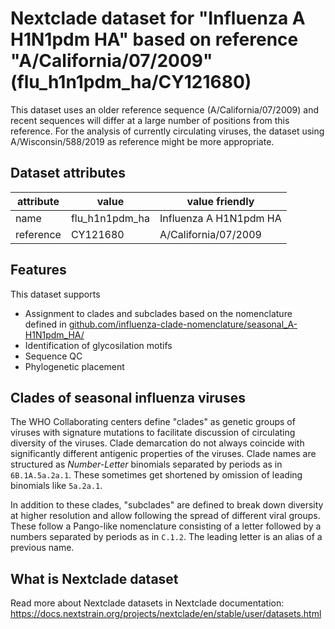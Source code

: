 # Nextclade dataset for "Influenza A H1N1pdm HA" based on reference "A/California/07/2009" (flu_h1n1pdm_ha/CY121680)

This dataset uses an older reference sequence (A/California/07/2009) and recent sequences will differ at a large number of positions from this reference.
For the analysis of currently circulating viruses, the dataset using A/Wisconsin/588/2019 as reference might be more appropriate.

## Dataset attributes

| attribute            | value                | value friendly                           |
| -------------------- | -------------------- | ---------------------------------------- |
| name                 | flu_h1n1pdm_ha       | Influenza A H1N1pdm HA                   |
| reference            | CY121680             | A/California/07/2009                      |


## Features
This dataset supports

 * Assignment to clades and subclades based on the nomenclature defined in [github.com/influenza-clade-nomenclature/seasonal_A-H1N1pdm_HA/](https://github.com/influenza-clade-nomenclature/seasonal_A-H1N1pdm_HA/)
 * Identification of glycosilation motifs
 * Sequence QC
 * Phylogenetic placement

## Clades of seasonal influenza viruses

The WHO Collaborating centers define "clades" as genetic groups of viruses with signature mutations to facilitate discussion of circulating diversity of the viruses.
Clade demarcation do not always coincide with significantly different antigenic properties of the viruses.
Clade names are structured as _Number-Letter_ binomials separated by periods as in `6B.1A.5a.2a.1`. These sometimes get shortened by omission of leading binomials like `5a.2a.1`.

In addition to these clades, "subclades" are defined to break down diversity at higher resolution and allow following the spread of different viral groups.
These follow a Pango-like nomenclature consisting of a letter followed by a numbers separated by periods as in `C.1.2`.
The leading letter is an alias of a previous name.


## What is Nextclade dataset

Read more about Nextclade datasets in Nextclade documentation: https://docs.nextstrain.org/projects/nextclade/en/stable/user/datasets.html
